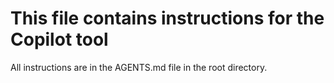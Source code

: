 # This file contains instructions for the Copilot tool

All instructions are in the AGENTS.md file in the root directory.